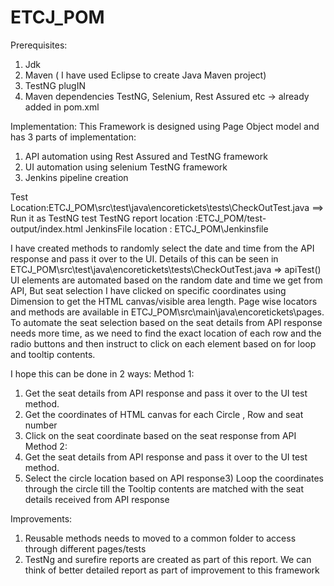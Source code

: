 # ETCJ_POM

Prerequisites:
1) Jdk 
2) Maven ( I have used Eclipse to create Java Maven project)
3) TestNG plugIN 
4) Maven dependencies TestNG, Selenium, Rest Assured etc -> already added in pom.xml 


Implementation:
This Framework is designed using Page Object model and has 3 parts of implementation:
1) API automation using Rest Assured and TestNG framework
2) UI automation using selenium TestNG framework 
3) Jenkins pipeline creation


Test Location:ETCJ_POM\src\test\java\encoretickets\tests\CheckOutTest.java   ==> Run it as TestNG test
TestNG report location :ETCJ_POM/test-output/index.html JenkinsFile location : ETCJ_POM\Jenkinsfile

I have created methods to randomly select the date and time from the API response and pass it over to the UI. Details of this can be seen in ETCJ_POM\src\test\java\encoretickets\tests\CheckOutTest.java => apiTest()
UI elements are automated based on the random date and time we get from API, But seat selection I have clicked on specific coordinates using Dimension to get the HTML canvas/visible area length. Page wise locators and methods are available in ETCJ_POM\src\main\java\encoretickets\pages.
To automate the seat selection based on the seat details from API response needs more time, as we need to find the exact location of each row and the radio buttons and then instruct to click on each element based on for loop and tooltip contents.

I hope this can be done in 2 ways:
Method 1:
1) Get the seat details from API response and pass it over to the UI test method.
2) Get the coordinates of HTML canvas for each Circle , Row and seat number
3) Click on the seat coordinate based on the seat response from API
Method 2:
1) Get the seat details from API response and pass it over to the UI test method.
2) Select the circle location based on API response3) Loop the coordinates through the circle till the Tooltip contents are matched with the seat details received from API response

Improvements:
1) Reusable methods needs to moved to a common folder to access through different pages/tests
2) TestNg and surefire reports are created as part of this report. We can think of better detailed report as part of improvement to this framework





